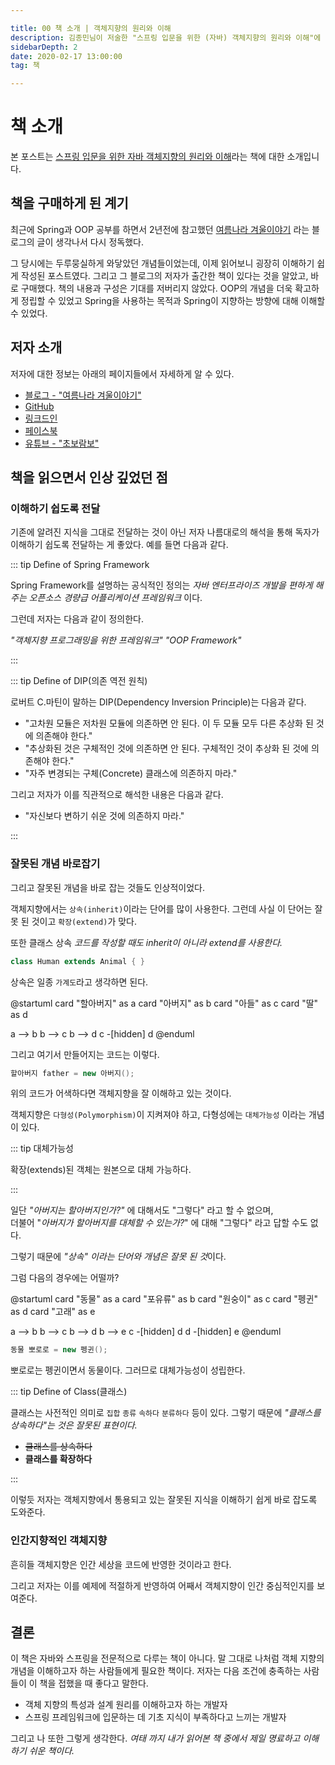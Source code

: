 ```yaml
---

title: 00 책 소개 | 객체지향의 원리와 이해
description: 김종민님이 저술한 "스프링 입문을 위한 (자바) 객체지향의 원리와 이해"에 대한 소개입니다.
sidebarDepth: 2
date: 2020-02-17 13:00:00
tag: 책

---
```


# 책 소개

본 포스트는 [스프링 입문을 위한 자바 객체지향의 원리와 이해](https://wikibook.co.kr/java-oop-for-spring/)라는 책에 대한 소개입니다.

## 책을 구매하게 된 계기

최근에 Spring과 OOP 공부를 하면서 2년전에 참고했던 [여름나라 겨울이야기](https://expert0226.tistory.com/category/%EA%B0%95%EC%A2%8C/Spring%203.0) 라는 블로그의 글이 생각나서 다시 정독했다.

그 당시에는 두루뭉실하게 와닿았던 개념들이었는데, 이제 읽어보니 굉장히 이해하기 쉽게 작성된 포스트였다.
그리고 그 블로그의 저자가 출간한 책이 있다는 것을 알았고, 바로 구매했다.
책의 내용과 구성은 기대를 저버리지 않았다.
OOP의 개념을 더욱 확고하게 정립할 수 있었고 Spring을 사용하는 목적과 Spring이 지향하는 방향에 대해 이해할 수 있었다.


## 저자 소개

저자에 대한 정보는 아래의 페이지들에서 자세하게 알 수 있다.

- [블로그 - "여름나라 겨울이야기"](https://expert0226.tistory.com/)
- [GitHub](https://github.com/expert0226)
- [링크드인](https://kr.linkedin.com/in/%EC%A2%85%EB%AF%BC-%EA%B9%80-911410100)
- [페이스북](https://www.facebook.com/NoviceRambo)
- [유튜브 - "초보람보"](https://www.youtube.com/channel/UCvQOwKeXLw2jwecuL3bcw0w/videos)

## 책을 읽으면서 인상 깊었던 점

### 이해하기 쉽도록 전달

기존에 알려진 지식을 그대로 전달하는 것이 아닌 저자 나름대로의 해석을 통해 독자가 이해하기 쉽도록 전달하는 게 좋았다.
예를 들면 다음과 같다.

::: tip Define of Spring Framework

Spring Framework를 설명하는 공식적인 정의는 _자바 엔터프라이즈 개발을 편하게 해주는 오픈소스 경량급 어플리케이션 프레임워크_ 이다.

그런데 저자는 다음과 같이 정의한다.

_"객체지향 프로그래밍을 위한 프레임워크"_ _"OOP Framework"_

:::

::: tip Define of DIP(의존 역전 원칙)  

로버트 C.마틴이 말하는 DIP(Dependency Inversion Principle)는 다음과 같다.

- "고차원 모듈은 저차원 모듈에 의존하면 안 된다. 이 두 모듈 모두 다른 추상화 된 것에 의존해야 한다."
- "추상화된 것은 구체적인 것에 의존하면 안 된다. 구체적인 것이 추상화 된 것에 의존해야 한다."
- "자주 변경되는 구체(Concrete) 클래스에 의존하지 마라."

그리고 저자가 이를 직관적으로 해석한 내용은 다음과 같다.

- "자신보다 변하기 쉬운 것에 의존하지 마라."

:::

### 잘못된 개념 바로잡기

그리고 잘못된 개념을 바로 잡는 것들도 인상적이었다.

객체지향에서는 `상속(inherit)`이라는 단어를 많이 사용한다. 그런데 사실 이 단어는 잘못 된 것이고 `확장(extend)`가 맞다.

또한 클래스 상속 _코드를 작성할 때도 inherit이 아니라 extend를 사용한다._

```java
class Human extends Animal { }
```

상속은 일종 `가계도`라고 생각하면 된다.

@startuml
card "할아버지" as a
card "아버지" as b
card "아들" as c
card "딸" as d

a --> b
b --> c
b --> d
c -[hidden] d
@enduml

그리고 여기서 만들어지는 코드는 이렇다.

```java
할아버지 father = new 아버지();
```

위의 코드가 어색하다면 객체지향을 잘 이해하고 있는 것이다.

객체지향은 `다형성(Polymorphism)`이 지켜져야 하고, 다형성에는 `대체가능성` 이라는 개념이 있다.

::: tip 대체가능성

확장(extends)된 객체는 원본으로 대체 가능하다.
 
:::

일단 _"아버지는 할아버지인가?"_ 에 대해서도 "그렇다" 라고 할 수 없으며,\
더불어 "_아버지가 할아버지를 대체할 수 있는가?_" 에 대해 "그렇다" 라고 답할 수도 없다.

그렇기 때문에 *"상속" 이라는 단어와 개념은 잘못 된 것*이다.

그럼 다음의 경우에는 어떨까?

@startuml
card "동물" as a
card "포유류" as b
card "원숭이" as c
card "펭귄" as d
card "고래" as e

a --> b
b --> c
b --> d
b --> e
c -[hidden] d
d -[hidden] e
@enduml

```java
동물 뽀로로 = new 펭귄();
```

뽀로로는 펭귄이면서 동물이다. 그러므로 대체가능성이 성립한다.

::: tip Define of Class(클래스)

클래스는 사전적인 의미로 `집합` `종류` `속하다` `분류하다` 등이 있다.
그렇기 때문에 _"클래스를 상속하다"는 것은 잘못된 표현이다._

- ~~클래스를 상속하다~~
- **클래스를 확장하다**


:::

이렇듯 저자는 객체지향에서 통용되고 있는 잘못된 지식을 이해하기 쉽게 바로 잡도록 도와준다.

### 인간지향적인 객체지향

흔히들 객체지향은 인간 세상을 코드에 반영한 것이라고 한다.

그리고 저자는 이를 예제에 적절하게 반영하여 어째서 객체지향이 인간 중심적인지를 보여준다.

## 결론

이 책은 자바와 스프링을 전문적으로 다루는 책이 아니다.
말 그대로 나처럼 객체 지향의 개념을 이해하고자 하는 사람들에게 필요한 책이다.
저자는 다음 조건에 충족하는 사람들이 이 책을 접했을 때 좋다고 말한다.

- 객체 지향의 특성과 설계 원리를 이해하고자 하는 개발자
- 스프링 프레임워크에 입문하는 데 기초 지식이 부족하다고 느끼는 개발자

그리고 나 또한 그렇게 생각한다.
_여태 까지 내가 읽어본 책 중에서 제일 명료하고 이해하기 쉬운 책이다._
